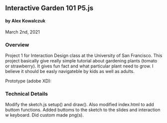 ## Interactive Garden 101 P5.js
#### by Alex Kowalczuk
March 2nd, 2021


### Overview
Project 1 for Interaction Design class at the University of San Francisco. This project basically give really simple tutorial about gardening plants (tomato or strawberry). It gives fun fact and what particular plant need to grow. I believe it should be easly navigateble by kids as well as adults. 

Prototype (adobe XD): 

### Technical Details

Modify the sketch.js setup() and draw(). Also modified index.html to add buttom functions. Added buttoms to the sketch to the slides and interaction w keyboard. Did custom made png(s). 